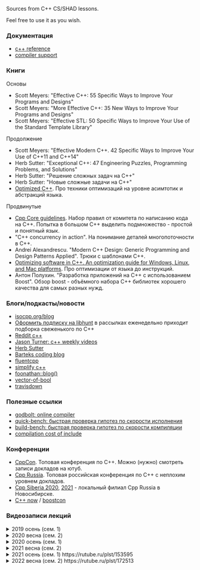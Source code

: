Sources from C++ CS/SHAD lessons.

Feel free to use it as you wish.

### Документация

* [c++ reference](https://en.cppreference.com/w/)
* [compiler support](https://en.cppreference.com/w/cpp/compiler_support)

### Книги

Основы

* Scott Meyers: "Effective C++: 55 Specific Ways to Improve Your Programs and Designs"
* Scott Meyers: "More Effective C++: 35 New Ways to Improve Your Programs and Designs"
* Scott Meyers: "Effective STL: 50 Specific Ways to Improve Your Use of the Standard Template Library"

Продолжение

* Scott Meyers: "Effective Modern C++. 42 Specific Ways to Improve Your Use of C++11 and C++14"
* Herb Sutter: "Exceptional C++: 47 Engineering Puzzles, Programming Problems, and Solutions"
* Herb Sutter: "Решение сложных задач на С++"
* Herb Sutter: "Новые сложные задачи на C++"
* [Optimized C++](https://apprize.info/c/optimized/index.html). Про техники оптимизаций на уровне асимтотик и абстракций языка.

Продвинутые

* [Cpp Core guidelines](https://github.com/isocpp/CppCoreGuidelines/blob/master/CppCoreGuidelines.md). Набор правил от комитета по написанию кода на С++. Попытка в большом С++ выделить подмножество - простой и понятный язык.
* "C++ concurrency in action". На понимание деталей многопоточности в С++.
* Andrei Alexandrescu. "Modern C++ Design: Generic Programming and Design Patterns Applied". Трюки с шаблонами С++.
* [Optimizing software in C++. An optimization guide for Windows, Linux, and Mac platforms](https://www.agner.org/optimize/optimizing_cpp.pdf). Про оптимизации от языка до инструкций.
* Антон Полухин. "Разработка приложений на С++ с использованием Boost". Обзор boost - объёмного набора С++ библиотек хорошего качества для самых разных нужд.

### Блоги/подкасты/новости

* [isocpp.org/blog](https://isocpp.org/blog)
* [Оформить подписку на libhunt](https://cpp.libhunt.com/) в рассылках еженедельно приходит подборка свеженького по С++
* [Reddit c++](https://www.reddit.com/r/cpp/)
* [Jason Turner: c++ weekly videos](https://www.youtube.com/channel/UCxHAlbZQNFU2LgEtiqd2Maw)
* [Herb Sutter](https://herbsutter.com/gotw/)
* [Barteks coding blog](https://www.bfilipek.com)
* [fluentcpp](https://www.fluentcpp.com/)
* [simplify c++](https://arne-mertz.de)
* [foonathan::blog()](https://foonathan.net/index.html)
* [vector-of-bool](https://vector-of-bool.github.io/)
* [travisdown](https://travisdowns.github.io/)

### Полезные ссылки

* [godbolt: online compiler](https://godbolt.org/)
* [quick-bench: быстрая проверка гипотез по скорости исполнения](https://quick-bench.com)
* [build-bench: быстрая проверка гипотез по скорости компиляции](https://build-bench.com/)
* [compilation cost of include](https://artificial-mind.net/projects/compile-health/)

### Конференции

* [CppCon](https://www.youtube.com/user/CppCon). Топовая конференция по С++. Можно (нужно) смотреть записи докладов на ютуб.
* [Cpp Russia](https://www.youtube.com/c/CUserGroupRussia/playlists). Топовая российская конференция по С++ с неплохим уровнем докладов.
* [Cpp Siberia 2020](https://siberia-2020.cppug.ru/), [2021](https://siberia-2021.cppug.ru/) - локальный филиал Cpp Russia в Новосибирске.
* [C++ now](http://cppnow.org/) / [boostcon](https://www.youtube.com/user/BoostCon/playlists)

### Видеозаписи лекций

<details>
<summary>2019 осень (сем. 1)</summary>
<p>

* Лекция 1. Знакомство. Ввод-вывод. Командная строка. Компиляция. [1](https://youtu.be/Y_BlKsv1r7E), [2](https://youtu.be/PSDXKu4rNdI)
* Лекция 2. Функции. Чтение из файла, cmake, unit-тесты. [1](https://youtu.be/eqDL64IImbs), [2](https://youtu.be/Tu2RZzfobAo)
* Лекция 3. Классы. Начало. [1](https://youtu.be/6cqZ2j-bYmY), [2](https://youtu.be/ZSH-Gt-1I7o)
* Лекция 4. Классы. Продолжение. [1](https://youtu.be/e4JC6pxWV3M), [2](https://youtu.be/H3Fcb1-cGsk)
* Лекция 5. Шаблоны. [1](https://youtu.be/VeN8QtsRpY0), [2](https://youtu.be/UtKV-fYCiCA)
* Лекция 6. Контейнеры и итераторы. [1](https://youtu.be/H3QcV60QXZA), [2](https://youtu.be/utvwkaPI2as)
* Лекция 7. Исключения. [1](https://youtu.be/6aH255s2kKA), [2](https://youtu.be/gM8YRCYrGgE)
* Лекция 8. Умные указатели. Передача аргументов в функцию. RVO / NRVO / copy elision. [1](https://youtu.be/MAdafwgnr9k), [2](https://youtu.be/2_BE2rw0EY8)
* Лекция 9. Техники оптимизации. [1](https://youtu.be/79FcUKY4-PU), [2](https://youtu.be/oZ00R0aF1JE)
* Лекция 10. Техники оптимизации. [1](https://youtu.be/rMPmJENMarQ), [2](https://youtu.be/M8aOj39c_DI)
* Лекция 11. Алгоритмы и лямбды. [1](https://youtu.be/mK_VDUgG09Y), [2](https://youtu.be/54-V8M9W2RU)
* Лекция 12. Компиляция и линковка. Undefined behavior. [1](https://youtu.be/fjpKZqRk5XI), [2](https://youtu.be/W1hKm8SDpQE)

</p>
</details>

<details>
<summary>2020 весна (сем. 2)</summary>
<p>

* Лекция 1. Многопоточность. Введение. [1](https://youtu.be/HxBcjKlqAYk), [2](https://youtu.be/NuH5SB14tHs)
* Лекция 2. Многопоточность. Продолжение. [1](https://youtu.be/hqU8AjZaC5Q), [2](https://youtu.be/MurPt8uNpVo)
* Лекция 3. Многопоточность. Продвинутый материал 1. [1](https://youtu.be/1CBFYsTXxX0), [2](https://youtu.be/2j40v1fKlOQ)
* Лекция 4. Многопоточность. Продвинутый материал 2. [1](https://youtu.be/oYUepciMjEY), [2](https://youtu.be/PyjfZjGKAzM)
* Лекция 5. Move-семантика. [1](https://youtu.be/Q1zzhYoa2mY), [2](https://youtu.be/bsIc5v4jLYg)
* Лекция 6. Advanced templates. [1](https://youtu.be/YkNBzR-kqb8), [2](https://youtu.be/IL_Wy3n1kSM)
* Лекция 7. Compile-time. [1](https://youtu.be/NKXJIqFgHmY), [2](https://youtu.be/_Arr0gvfQhY)
* Лекция 8. Ranges. [1](https://youtu.be/FJHxeM_Fjtk), [2](https://youtu.be/nQHJclbrbO4)
* Лекция 9. Мелкие нововведения стандарта. [1](https://youtu.be/8RcksIcSocs), [2](https://youtu.be/qSXIgA8dCq4)

</p>
</details>

<details>
<summary>2020 осень (сем. 1)</summary>
<p>

* Лекция 1. Знакомство. Ввод-вывод. Командная строка. Компиляция. [1](https://youtu.be/yeTEA38PnJ4), [2](https://youtu.be/t0LJ7Bm66pk)
* Лекция 2. Функции. Заголовочные файлы. Чтение из файла. CMake. Юнит-тесты. [1](https://youtu.be/rhvk4juw_iQ), [2](https://youtu.be/wpBfibqAwx0)
* Лекция 3. Классы. Начало. [1](https://youtu.be/8TgE7hMu_aA), [2](https://youtu.be/4rXZFUVshHw)
* Лекция 4. Классы. Продолжение. [1](https://youtu.be/RjvArKtXlhQ), [2](https://youtu.be/Vg43iOwKR1I)
* Лекция 5. Шаблоны. [1](https://youtu.be/40Za8fH0GDQ), [2](https://youtu.be/-Qf1mljSlZM)
* Лекция 6. Контейнеры и итераторы. [1](https://youtu.be/Reh4fkTlO5c), [2](https://youtu.be/onCmPY5O6wU).
* Лекция 7. Исключения. [1](https://youtu.be/ua0B_XjFS2c), [2](https://youtu.be/jrC1QX4UAxA)
* Лекция 8. Умные указатели. [1](https://youtu.be/4mx-_FfB1-E), [2](https://youtu.be/R-jhmd_G8Pg)
* Лекция 9. Агрументы. RVO / NRVO / copy elision. [1](https://youtu.be/RNzkXY7fg64), [2](https://youtu.be/HhJhMh8Luow)
* Лекция 10. Алгоритмы и лямбды. [1](https://youtu.be/ksOUfRLUUvA), [2](https://youtu.be/oWRirPJuoeI)
* Лекция 11. Техники оптимизации. [1](https://youtu.be/1DjPpmaJGsw), [2](https://youtu.be/f-anWVehTl0)
* Лекция 12. Профилировка. Модель физической памяти. [1](https://youtu.be/vJcvvrMWyv4), [2](https://youtu.be/eqcp3GTqUS0)
* Лекция 13. Компиляция и линковка. [1](https://youtu.be/zq0z7HRQKEM), [2](https://youtu.be/7chdr35ltyU)
* Лекция 14. Практикум. Ray tracing. [1](https://youtu.be/U9kTGFn0tIM), [2](https://youtu.be/BBH_mnCxBzg)

</p>
</details>

<details>
<summary>2021 весна (сем. 2)</summary>
<p>

* Лекция 1. Разминка. [1](https://youtu.be/WYXHZ_Jlo40), [2](https://youtu.be/5h74kXqBUQw)
* Лекция 2. Многопоточность. Введение [1](https://youtu.be/3Yii1FeMGjk), [2](https://youtu.be/AecmnCLeyvA)
* Лекция 3. Многопоточность. Продолжение. [1](https://youtu.be/sWu0hu7Kj6Y), [2](https://youtu.be/TLEdoy3oE3M)
* Лекция -. Домашнее задание: коммивояжёр. [1](https://youtu.be/EZiMQdjwGhM), [2](https://youtu.be/yRwWPYoGfgU)
* Лекция 4. Многопоточность. Продвинутый материал. [1](https://youtu.be/DzzPnxV5SwM), [2](https://youtu.be/e_aQuNLKuc4)
* Лекция 5. Многопоточность. Основы lock free [1](https://youtu.be/9U7sFPyR1ao), [2](https://youtu.be/g-TfVCh_g-M)
* Лекция 6. Move-семантика [1](https://youtu.be/Cmdqxczcxbg), [2](https://youtu.be/GSFCHDP4HhY)
* Лекция 7. Продвинутое использоване шаблонов [1](https://youtu.be/O8UrIj_0rws), [2](https://youtu.be/MVVSMqbIW6g)
* Лекция 8. Мелкие нововведения стандарта [1](https://youtu.be/5U2oh778um0), [2](https://youtu.be/f10uPcJ8WOk)
* Лекция 9. Undefined behavior [1](https://youtu.be/LXKWpnmA1GE)
* Лекция 10. Compile-time вычисления [1](https://youtu.be/8kDavgNjMh0)

</p>
</details>

<details>
<summary>2021 осень (сем. 1) https://rutube.ru/plst/153595</summary>

<p>

* Лекция 1. Введение. Первая программа. Ввод-вывод. Командная строка.
  [1](https://youtu.be/esgXskyUUOk),
  [2](https://youtu.be/VGT5kJuG-r4);
  [1](https://rutube.ru/video/9c0a4f53fe0aa1e2246a44dbaa37620d/),
  [2](https://rutube.ru/video/ae3ca81bf90675eaf843ce4d6f86b429/)
* Лекция 2. Функции. Чтение файла. CMake. Unit-тесты.
  [1](https://youtu.be/c0rK9o0zj_s),
  [2](https://youtu.be/R31UZnHDzWg);
  [1](https://rutube.ru/video/589c98a1a9cf78c9fa053e685b326c6e/),
  [2](https://rutube.ru/video/59fcdce5b9f31185c49a61c6c5ae2976/)
* Лекция 3. Классы. Определение. Поля и методы. Конструктор, присваивание и деструктор.
  [1](https://youtu.be/lDeCc1XsLhQ),
  [2](https://youtu.be/sWHZCmMT05Y);
  [1](https://rutube.ru/video/cefc156443a246c4c0d6a3acd5dbee24/),
  [2](https://rutube.ru/video/5b0cf686111b44ce0006c889e63838ed/)
* Лекция 4. Классы. Наследование. Виртуальные функции. Layout. Дизайн классов.
  [1](https://youtu.be/9eZ0orz82rc),
  [2](https://youtu.be/qxZQhUjsaCc);
  [1](https://rutube.ru/video/c97aacf6e84f35c9ec3a662a7b0989b8/),
  [2](https://rutube.ru/video/7e6849ab01cb01780d923d0c1dc67873/)
* Лекция 5. Шаблоны.
  [1](https://youtu.be/bJfxHJUMmHM),
  [2](https://youtu.be/la1E5CiexMo);
  [1](https://rutube.ru/video/52fa2db44d9f99ff2787b70aaf1c002a/),
  [2](https://rutube.ru/video/adf7b6af5c35b40c7bd3e05321f5d7c2/)
* Лекция 6. Контейнеры и итераторы.
  [1](https://youtu.be/VZ-jR4lmr-Q),
  [2](https://youtu.be/JV1fDUYQKqU);
  [1](https://rutube.ru/video/50e6ed057eaa272360ca85e960a87700/),
  [2](https://rutube.ru/video/9a49e5b4a1bb0ac227a126c0eda34969/)
* Лекция 7. Исключения.
  [1](https://youtu.be/bCNHty9UOWI),
  [2](https://youtu.be/GNg5gUNgx6I);
  [1](https://rutube.ru/video/d21e95aab00f985071ab558d985c29ed/),
  [2](https://rutube.ru/video/756685f45b4dc3d8818de75b5ee1b68e/)
* Лекция 8. Умные указатели
  [t](https://youtu.be/uLB5QWxL4VY);
  [t](https://rutube.ru/video/9a79c0c7f8af7fb6d761802ce0c25fe4/)
* Лекция 9. Аргументы. RVO / NRVO / Copy elision.
  [1](https://youtu.be/oZR92n8rWQs),
  [2](https://youtu.be/eTBSuGhWq58);
  [1](https://rutube.ru/video/d23e39c2a87a3320e41ade2fe34e0d7d/),
  [2](https://rutube.ru/video/62106993fc6a417ac24735f667116d62/)
* Лекция 10. Алгоритмы и лямбды.
  [1](https://youtu.be/7zHkjhpmUHw),
  [2](https://youtu.be/tzeIYO8gjak);
  [1](https://rutube.ru/video/b29625a26cb35fb5f3f02fe15ffb95bd/),
  [2](https://rutube.ru/video/d6ac98aac103d02f4cbb89f0c9faf30d/)
* Лекция 11. Техники оптимизации.
  [1](https://youtu.be/Z5KZ-lWz5kk),
  [2](https://youtu.be/DFAkWpeyKxQ);
  [1](https://rutube.ru/video/b0bd0d88c7f279a13474d52601c1791b/),
  [2](https://rutube.ru/video/622798c4d95f7ff2d956af511466fbc0/)
* Лекция 12. Профилировка. Модель физической памяти.
  [r](https://rutube.ru/video/44275e4af4f7fa9f87902b207f89d6af/)

</p>
</details>

<details>
<summary>2022 весна (сем. 2) https://rutube.ru/plst/172513</summary>

<p>

* Лекция 1. Знакомство. Организационная лекция. Компиляция и линковка.
  [1](https://youtu.be/0ecnfbp703w),
  [2](https://youtu.be/HwOS07rwlWw);
  [1](https://rutube.ru/video/21c43c22b43aee01559a7b68ff0d68ec/),
  [2](https://rutube.ru/video/62ef26664386ef999dff7afbe9d71ba8/)
* Лекция 2. Многопоточность. std::thread. promise-future. Эффективность распараллеливания и закон Амдала.
  [1](https://youtu.be/v76dQsYlvIU),
  [2](https://youtu.be/4VUdS7YB1T0);
  [1](https://rutube.ru/video/d2ab048d80bba8ed16a1ccd38437ce3e/),
  [2](https://rutube.ru/video/3c9e02c16fc354086e9212ebab6f235c/)
* Лекция 3. Многопоточность. Race condition. Mutex. Thread-safe объекты
  [1](https://youtu.be/yInrk3nQL_s),
  [2](https://youtu.be/KI-sUsMKNXk);
  [1](https://rutube.ru/video/9b84742e3424c025dd073327cfa0646a/),
  [2](https://rutube.ru/video/e7b176352a352eb8d67f18df8af8ab12/)
* Лекция 4. Многопоточность. Recursive mutex. Shared mutex. Condition variable. Thread local.
  [1](https://youtu.be/cpn_ebFzpi4),
  [2](https://youtu.be/pj2LtDcJNoE);
  [1](https://rutube.ru/video/7e121903871e553865b8cdcc467019d0/),
  [2](https://rutube.ru/video/b02e5a23a1f4cab684f353e0787c401b/)
* Лекция 5. Многопоточность. Atomics. Основы.
  [1](https://youtu.be/S6p7yNb5A6E),
  [2](https://youtu.be/gqn5RjFYQMo);
  [1](https://rutube.ru/video/718d949120f7a3eb52e3035cdbe59186/),
  [2](https://rutube.ru/video/1361096d7f0770919e40f66640ce1165/)
* Лекция 6. Многопоточность. Spin lock. Hybrid mutex. Lock free
  [1](https://youtu.be/9b6nxJJJIJI),
  [2](https://youtu.be/fac1BkshJmQ);
  [1](https://rutube.ru/video/280e3bdcdef43c8f2f58edf97b240506/),
  [2](https://rutube.ru/video/c1eb8bddce32d30da168e8610efa1191/)
* Лекция 7. Move-семантика.
  [1](https://youtu.be/GbvShkHcNVw),
  [2](https://youtu.be/1fE3aSughxg);
  [1](https://rutube.ru/video/cca1e5a94a3b77ca05f4443bd7cb34de/),
  [2](https://rutube.ru/video/9a26df531958b194f2e5dbe733e5d31c/)
* Лекция 8. Продвинутое использование шаблонов.
  [1](https://youtu.be/_01yztK7ewY),
  [2](https://youtu.be/E20Cy5Lvl80);
  [1](https://rutube.ru/video/d2aa597f9e89795d5a468cfce3f85def/),
  [2](https://rutube.ru/video/e361f27e73f101365503ea045ecddd19/)
* Лекция 9. Мелкие нововведения стандарта.
  [y](https://youtu.be/ouDUSEW0b44);
  [r](https://rutube.ru/video/94b3cf9eac54b770c0fdd8efd3e86297/)
* Лекция 10. Compile-time выичсления.
  [y](https://youtu.be/XfrfL03TEKA);
  [r](https://rutube.ru/video/bee6f77a2c66e0737e9da0e5834b3586/)
* Лекция 11. Undefined behavior.
  [y](https://youtu.be/SBdRY0Sj8Rw);
  [r](https://rutube.ru/video/724bd4293e5c285b15124406b763bb7b/)
* Лекция 12. Форматирование. Ranges.
  [y](https://youtu.be/jlV6a6HEFUs);
  [r](https://rutube.ru/video/0050784b54ab4a2dbeff0827b89832f8)

</p>
</details>



